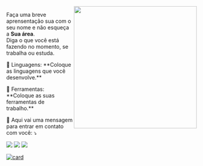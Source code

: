 <img src="https://raw.githubusercontent.com/MicaelliMedeiros/micaellimedeiros/master/image/computer-illustration.png" min-width="325px" max-width="325px" width="325px" align="right">

<p align="left"> 
  Faça uma breve aprensentação sua com o seu nome e não esqueça a <strong>Sua área</strong>.<br>
  Diga o que você está fazendo no momento, se trabalha ou estuda.
</p>

<p align="left">
  🦄 Linguagens: **Coloque as linguagens que você desenvolve.**
</p>

<p align="left">
  💼 Ferramentas: **Coloque as suas ferramentas de trabalho.**
</p>

<p align="left">
  💌 Aqui vai uma mensagem para entrar em contato com você: ⤵️
</p>

<p align="left">
  <a href="mailto:felipecarvalho5520@outlook.com" alt="Gmail">
  <img src="https://img.shields.io/badge/-Gmail-FF0000?style=flat-round&labelColor=FF0000&logo=gmail&logoColor=white&link=mailto:felipecarvalho5520@outlook.com" /></a>

  <a href="#" alt="LinkedIn">
  <img src="https://img.shields.io/badge/-Linkedin-0e76a8?style=flat-round&logo=Linkedin&logoColor=white&link=LINK-DO-SEU-LINKEDIN" /></a>

  <a href="https://www.instagram.com/felipscarvalho/" alt="Instagram">
  <img src="https://img.shields.io/badge/-Instagram-DF0174?style=flat-round&labelColor=DF0174&logo=instagram&logoColor=white&link=https://www.instagram.com/felipscarvalho/"/></a>
</p>

[![card](https://github-readme-stats.vercel.app/api?username=FelipsCarvalho&theme=dark&show_icons=true)](https://github.com/anuraghazra/github-readme-stats)
